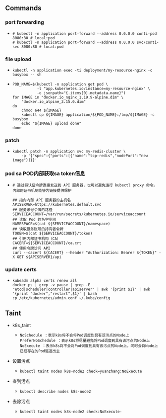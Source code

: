 ## Commands

### port forwarding 
* ```shell
  # kubectl -n application port-forward --address 0.0.0.0 conti-pod 8080:80 # local:pod
  # kubectl -n application port-forward --address 0.0.0.0 svc/conti-svc 8080:80 # local:pod
  ```
  
### file upload
* ```shell
  kubectl -n application exec -ti deployment/my-resource-nginx -c busybox -- sh
  ```
* ```shell
  POD_NAME=$(kubectl -n application get pod \
             -l "app.kubernetes.io/instance=my-resource-nginx" \
             -o jsonpath="{.items[0].metadata.name}")
  for IMAGE in "docker.io_nginx_1.19.9-alpine.dim" \
      "docker.io_alpine_3.15.0.dim"
  do
      chmod 644 ${IMAGE}
      kubectl cp ${IMAGE} application/${POD_NAME}:/tmp/${IMAGE} -c busybox
      echo "${IMAGE} upload done"
  done 
  ```

### patch
* ```shell
  kubectl patch -n application svc my-redis-cluster \ 
      -p '{"spec":{"ports":[{"name":"tcp-redis","nodePort":"new image"}]}}'
  ```

### pod sa POD内部获取sa token信息
* ```shell
  # 通过将认证令牌直接发送到 API 服务器，也可以避免运行 kubectl proxy 命令。 内部的证书机制能够为链接提供保护
  
  ## 指向内部 API 服务器的主机名
  APISERVER=https://kubernetes.default.svc
  ## 服务账号令牌的路径
  SERVICEACCOUNT=/var/run/secrets/kubernetes.io/serviceaccount
  ## 读取 Pod 的名字空间
  NAMESPACE=$(cat ${SERVICEACCOUNT}/namespace)
  ## 读取服务账号的持有者令牌
  TOKEN=$(cat ${SERVICEACCOUNT}/token)
  ## 引用内部证书机构（CA）
  CACERT=${SERVICEACCOUNT}/ca.crt
  ## 使用令牌访问 API
  curl --cacert ${CACERT} --header "Authorization: Bearer ${TOKEN}" -X GET ${APISERVER}/api
  ```

### update certs
* ```shell
  kubeadm alpha certs renew all
  docker ps | grep -v pause | grep -E "etcd|scheduler|controller|apiserver" | awk '{print $1}' | awk '{print "docker","restart",$1}' | bash
  cp /etc/kubernetes/admin.conf ~/.kube/config
  ```

## Taint
* k8s_taint
    + ```shell
      NoSchedule ：表示k8s将不会将Pod调度到具有该污点的Node上
      PreferNoSchedule ：表示k8s将尽量避免将Pod调度到具有该污点的Node上
      NoExecute ：表示k8s将不会将Pod调度到具有该污点的Node上，同时会将Node上已经存在的Pod驱逐出去
      ```
* 设置污点
    + ```shell
      kubectl taint nodes k8s-node2 check=yuanzhang:NoExecute
      ```
* 查到污点
    + ```shell
      kubectl describe nodes k8s-node2
      ```
* 去除污点
    + ```shell
      kubectl taint nodes k8s-node2 check:NoExecute-
      ```